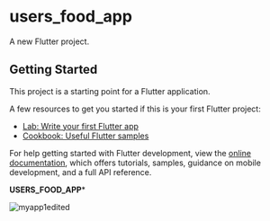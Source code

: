 # users_food_app

A new Flutter project.

## Getting Started

This project is a starting point for a Flutter application.

A few resources to get you started if this is your first Flutter project:

- [Lab: Write your first Flutter app](https://docs.flutter.dev/get-started/codelab)
- [Cookbook: Useful Flutter samples](https://docs.flutter.dev/cookbook)

For help getting started with Flutter development, view the
[online documentation](https://docs.flutter.dev/), which offers tutorials,
samples, guidance on mobile development, and a full API reference.

****************USERS_FOOD_APP*****************

![myapp1edited](https://github.com/dibbo54/users_food_app/assets/136928607/8cf1dc54-14ca-4b33-9f2a-8b046a60ff3d)

